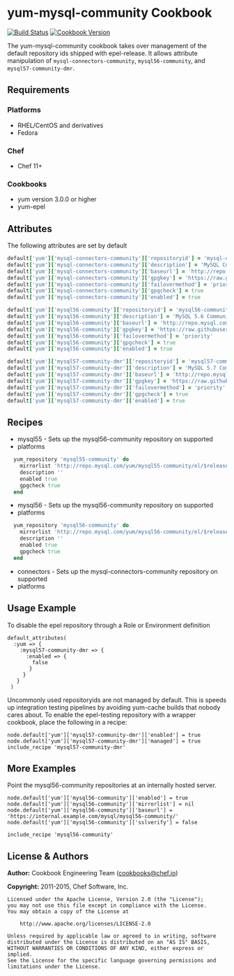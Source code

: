 # yum-mysql-community Cookbook
[![Build Status](https://travis-ci.org/chef-cookbooks/yum-mysql-community.svg?branch=master)](http://travis-ci.org/chef-cookbooks/yum-mysql-community) [![Cookbook Version](https://img.shields.io/cookbook/v/yum-mysql-community.svg)](https://supermarket.chef.io/cookbooks/yum-mysql-community)

The yum-mysql-community cookbook takes over management of the default repository ids shipped with epel-release. It allows attribute manipulation of `mysql-connectors-community`, `mysql56-community`, and `mysql57-community-dmr`.

## Requirements
### Platforms
- RHEL/CentOS and derivatives
- Fedora

### Chef
- Chef 11+

### Cookbooks
- yum version 3.0.0 or higher
- yum-epel

## Attributes
The following attributes are set by default

```ruby
default['yum']['mysql-connectors-community']['repositoryid'] = 'mysql-connectors-community'
default['yum']['mysql-connectors-community']['description'] = 'MySQL Connectors Community'
default['yum']['mysql-connectors-community']['baseurl'] = 'http://repo.mysql.com/yum/mysql-connectors-community/el/$releasever/$basearch/'
default['yum']['mysql-connectors-community']['gpgkey'] = 'https://raw.githubusercontent.com/rs-services/equinix-public/master/cookbooks/db_mysql/files/centos/mysql_pubkey.asc'
default['yum']['mysql-connectors-community']['failovermethod'] = 'priority'
default['yum']['mysql-connectors-community']['gpgcheck'] = true
default['yum']['mysql-connectors-community']['enabled'] = true
```

```ruby
default['yum']['mysql56-community']['repositoryid'] = 'mysql56-community'
default['yum']['mysql56-community']['description'] = 'MySQL 5.6 Community Server'
default['yum']['mysql56-community']['baseurl'] = 'http://repo.mysql.com/yum/mysql56-community/el/$releasever/$basearch/'
default['yum']['mysql56-community']['gpgkey'] = 'https://raw.githubusercontent.com/rs-services/equinix-public/master/cookbooks/db_mysql/files/centos/mysql_pubkey.asc'
default['yum']['mysql56-community']['failovermethod'] = 'priority'
default['yum']['mysql56-community']['gpgcheck'] = true
default['yum']['mysql56-community']['enabled'] = true
```

```ruby
default['yum']['mysql57-community-dmr']['repositoryid'] = 'mysql57-community-dmr'
default['yum']['mysql57-community-dmr']['description'] = 'MySQL 5.7 Community Server Development Milestone Release'
default['yum']['mysql57-community-dmr']['baseurl'] = 'http://repo.mysql.com/yum/mysql56-community/el/$releasever/$basearch/'
default['yum']['mysql57-community-dmr']['gpgkey'] = 'https://raw.githubusercontent.com/rs-services/equinix-public/master/cookbooks/db_mysql/files/centos/mysql_pubkey.asc'
default['yum']['mysql57-community-dmr']['failovermethod'] = 'priority'
default['yum']['mysql57-community-dmr']['gpgcheck'] = true
default['yum']['mysql57-community-dmr']['enabled'] = true
```

## Recipes
- mysql55 - Sets up the mysql56-community repository on supported
- platforms

```ruby
  yum_repository 'mysql55-community' do
    mirrorlist 'http://repo.mysql.com/yum/mysql55-community/el/$releasever/$basearch/'
    description ''
    enabled true
    gpgcheck true
  end
```

- mysql56 - Sets up the mysql56-community repository on supported
- platforms

```ruby
  yum_repository 'mysql56-community' do
    mirrorlist 'http://repo.mysql.com/yum/mysql56-community/el/$releasever/$basearch/'
    description ''
    enabled true
    gpgcheck true
  end
```

- connectors - Sets up the mysql-connectors-community repository on supported
- platforms

## Usage Example
To disable the epel repository through a Role or Environment definition

```
default_attributes(
  :yum => {
    :mysql57-community-dmr => {
      :enabled => {
        false
       }
     }
   }
 )
```

Uncommonly used repositoryids are not managed by default. This is speeds up integration testing pipelines by avoiding yum-cache builds that nobody cares about. To enable the epel-testing repository with a wrapper cookbook, place the following in a recipe:

```
node.default['yum']['mysql57-community-dmr']['enabled'] = true
node.default['yum']['mysql57-community-dmr']['managed'] = true
include_recipe 'mysql57-community-dmr'
```

## More Examples
Point the mysql56-community repositories at an internally hosted server.

```
node.default['yum']['mysql56-community']['enabled'] = true
node.default['yum']['mysql56-community']['mirrorlist'] = nil
node.default['yum']['mysql56-community']['baseurl'] = 'https://internal.example.com/mysql/mysql56-community/'
node.default['yum']['mysql56-community']['sslverify'] = false

include_recipe 'mysql56-community'
```

## License & Authors
**Author:** Cookbook Engineering Team ([cookbooks@chef.io](mailto:cookbooks@chef.io))

**Copyright:** 2011-2015, Chef Software, Inc.

```
Licensed under the Apache License, Version 2.0 (the "License");
you may not use this file except in compliance with the License.
You may obtain a copy of the License at

    http://www.apache.org/licenses/LICENSE-2.0

Unless required by applicable law or agreed to in writing, software
distributed under the License is distributed on an "AS IS" BASIS,
WITHOUT WARRANTIES OR CONDITIONS OF ANY KIND, either express or implied.
See the License for the specific language governing permissions and
limitations under the License.
```
